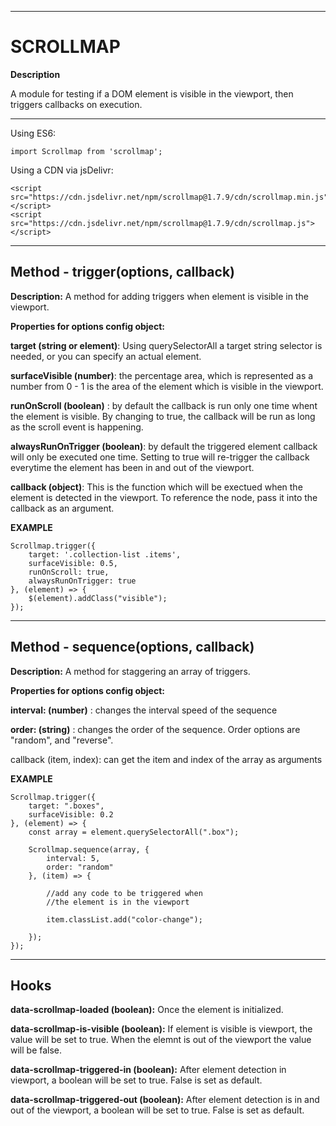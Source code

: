 ******************************************** 
# SCROLLMAP

**Description**

A module for testing if a DOM element is visible in the viewport, then triggers callbacks on execution. 

********************************************

Using ES6:

	import Scrollmap from 'scrollmap';

Using a CDN via jsDelivr:

	<script src="https://cdn.jsdelivr.net/npm/scrollmap@1.7.9/cdn/scrollmap.min.js"></script>
	<script src="https://cdn.jsdelivr.net/npm/scrollmap@1.7.9/cdn/scrollmap.js"></script>

********************************************

## Method - trigger(options, callback)

**Description:**
 A method for adding triggers when element is visible in the viewport. 

**Properties for options config object:**

**target (string or element)**:
Using querySelectorAll a target string selector is needed, or you can specify an actual element.

**surfaceVisible (number)**: the percentage area, which is represented as a number from 0 - 1 is the area of the 
element which is visible in the viewport. 

**runOnScroll (boolean)** : by default the callback is run only one time whent the element is visible. By changing to true, the callback will be run 
as long as the scroll event is happening.

**alwaysRunOnTrigger (boolean)**: by default the triggered element callback will only be executed one time. Setting to true will re-trigger the callback everytime the element has been in and out of the viewport. 

**callback (object)**:
This is the function which will be exectued when the element is detected in the viewport. To reference the node, pass it
into the callback as an argument.

**EXAMPLE**

	Scrollmap.trigger({
		target: '.collection-list .items',
		surfaceVisible: 0.5,
		runOnScroll: true,
		alwaysRunOnTrigger: true
	}, (element) => {
		$(element).addClass("visible");
	});
	
********************************************

## Method - sequence(options, callback)

**Description:**
 A method for staggering an array of triggers. 

**Properties for options config object:**

**interval: (number)** :
changes the interval speed of the sequence

**order: (string)** :
changes the order of the sequence. Order options are "random", and "reverse".

callback (item, index):
can get the item and index of the array as arguments

**EXAMPLE**
		
	Scrollmap.trigger({
		target: ".boxes",
		surfaceVisible: 0.2
	}, (element) => {
		const array = element.querySelectorAll(".box");

		Scrollmap.sequence(array, {
			interval: 5,
			order: "random"
		}, (item) => {

			//add any code to be triggered when
			//the element is in the viewport

			item.classList.add("color-change");

		});
	});


********************************************

## Hooks

**data-scrollmap-loaded (boolean):**
Once the element is initialized.

**data-scrollmap-is-visible (boolean):**
If element is visible is viewport, the value will be set to true. When the elemnt is out of the viewport
the value will be false.

**data-scrollmap-triggered-in (boolean):**
After element detection in viewport, a boolean will be set to true. False is set as default.

**data-scrollmap-triggered-out (boolean):**
After element detection is in and out of the viewport, a boolean will be set to true. False is set as default.

